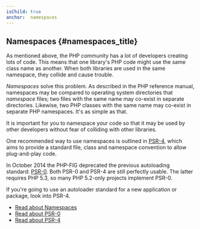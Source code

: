 ```yaml
---
isChild: true
anchor:  namespaces
---
```


## Namespaces {#namespaces_title}

As mentioned above, the PHP community has a lot of developers creating lots of code. This means that one library's PHP
code might use the same class name as another. When both libraries are used in the same namespace, they collide
and cause trouble.

_Namespaces_ solve this problem. As described in the PHP reference manual, namespaces may be compared to operating
system directories that _namespace_ files; two files with the same name may co-exist in separate directories. Likewise,
two PHP classes with the same name may co-exist in separate PHP namespaces. It's as simple as that.

It is important for you to namespace your code so that it may be used by other developers without fear of colliding
with other libraries.

One recommended way to use namespaces is outlined in [PSR-4][psr4], which aims to provide a standard file, class and
namespace convention to allow plug-and-play code.

In October 2014 the PHP-FIG deprecated the previous autoloading standard: [PSR-0][psr0]. Both PSR-0 and PSR-4 are still perfectly usable.  The latter requires PHP 5.3, so many PHP 5.2-only projects implement PSR-0.

If you're going to use an autoloader standard for a new application or package, look into PSR-4.

* [Read about Namespaces][namespaces]
* [Read about PSR-0][psr0]
* [Read about PSR-4][psr4]


[namespaces]: https://secure.php.net/language.namespaces
[psr0]: https://www.php-fig.org/psr/psr-0/
[psr4]: https://www.php-fig.org/psr/psr-4/
